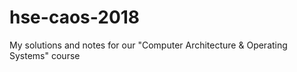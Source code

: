 # hse-caos-2018
My solutions and notes for our "Computer Architecture &amp; Operating Systems" course
